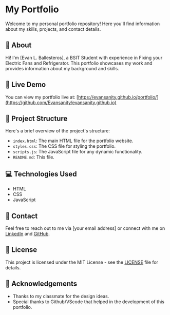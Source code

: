 # My Portfolio

Welcome to my personal portfolio repository! Here you'll find information about my skills, projects, and contact details.

## 📝 About

Hi! I'm [Evan L. Ballesteros], a BSIT Student with experience in Fixing your Electric Fans and Refrigerator. This portfolio showcases my work and provides information about my background and skills.

## 🚀 Live Demo

You can view my portfolio live at: [https://evansanity.github.io/portfolio/](https://github.com/Evansanity/evansanity.github.io)

## 📂 Project Structure

Here's a brief overview of the project's structure:

- `index.html`: The main HTML file for the portfolio website.
- `styles.css`: The CSS file for styling the portfolio.
- `scripts.js`: The JavaScript file for any dynamic functionality.
- `README.md`: This file.

## 💻 Technologies Used

- HTML
- CSS
- JavaScript

## 📧 Contact

Feel free to reach out to me via [your email address] or connect with me on [LinkedIn]([https://www.linkedin.com/in/yourprofile](https://www.linkedin.com/in/evan-ballesteros-4b65aa2a1?utm_source=share&utm_campaign=share_via&utm_content=profile&utm_medium=android_app)) and [GitHub](https://github.com/evansanity).

## 📝 License

This project is licensed under the MIT License - see the [LICENSE](LICENSE) file for details.

## 📢 Acknowledgements

- Thanks to my classmate for the design ideas.
- Special thanks to Github/VScode that helped in the development of this portfolio.

